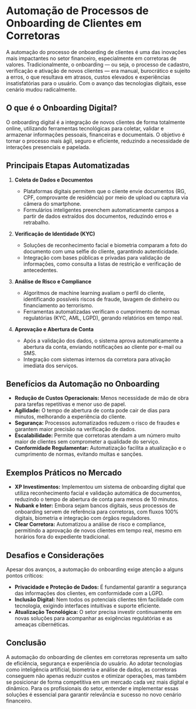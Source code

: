 # Automação de Processos de Onboarding de Clientes em Corretoras

A automação do processo de onboarding de clientes é uma das inovações mais impactantes no setor financeiro, especialmente em corretoras de valores. Tradicionalmente, o onboarding — ou seja, o processo de cadastro, verificação e ativação de novos clientes — era manual, burocrático e sujeito a erros, o que resultava em atrasos, custos elevados e experiências insatisfatórias para o usuário. Com o avanço das tecnologias digitais, esse cenário mudou radicalmente.

## O que é o Onboarding Digital?

O onboarding digital é a integração de novos clientes de forma totalmente online, utilizando ferramentas tecnológicas para coletar, validar e armazenar informações pessoais, financeiras e documentais. O objetivo é tornar o processo mais ágil, seguro e eficiente, reduzindo a necessidade de interações presenciais e papelada.

## Principais Etapas Automatizadas

1. **Coleta de Dados e Documentos**
   - Plataformas digitais permitem que o cliente envie documentos (RG, CPF, comprovante de residência) por meio de upload ou captura via câmera do smartphone.
   - Formulários inteligentes preenchem automaticamente campos a partir de dados extraídos dos documentos, reduzindo erros e retrabalho.

2. **Verificação de Identidade (KYC)**
   - Soluções de reconhecimento facial e biometria comparam a foto do documento com uma selfie do cliente, garantindo autenticidade.
   - Integração com bases públicas e privadas para validação de informações, como consulta a listas de restrição e verificação de antecedentes.

3. **Análise de Risco e Compliance**
   - Algoritmos de machine learning avaliam o perfil do cliente, identificando possíveis riscos de fraude, lavagem de dinheiro ou financiamento ao terrorismo.
   - Ferramentas automatizadas verificam o cumprimento de normas regulatórias (KYC, AML, LGPD), gerando relatórios em tempo real.

4. **Aprovação e Abertura de Conta**
   - Após a validação dos dados, o sistema aprova automaticamente a abertura da conta, enviando notificações ao cliente por e-mail ou SMS.
   - Integração com sistemas internos da corretora para ativação imediata dos serviços.

## Benefícios da Automação no Onboarding

- **Redução de Custos Operacionais:** Menos necessidade de mão de obra para tarefas repetitivas e menor uso de papel.
- **Agilidade:** O tempo de abertura de conta pode cair de dias para minutos, melhorando a experiência do cliente.
- **Segurança:** Processos automatizados reduzem o risco de fraudes e garantem maior precisão na verificação de dados.
- **Escalabilidade:** Permite que corretoras atendam a um número muito maior de clientes sem comprometer a qualidade do serviço.
- **Conformidade Regulamentar:** Automatização facilita a atualização e o cumprimento de normas, evitando multas e sanções.

## Exemplos Práticos no Mercado

- **XP Investimentos:** Implementou um sistema de onboarding digital que utiliza reconhecimento facial e validação automática de documentos, reduzindo o tempo de abertura de conta para menos de 10 minutos.
- **Nubank e Inter:** Embora sejam bancos digitais, seus processos de onboarding servem de referência para corretoras, com fluxos 100% digitais, biometria e integração com órgãos reguladores.
- **Clear Corretora:** Automatizou a análise de risco e compliance, permitindo a aprovação de novos clientes em tempo real, mesmo em horários fora do expediente tradicional.

## Desafios e Considerações

Apesar dos avanços, a automação do onboarding exige atenção a alguns pontos críticos:

- **Privacidade e Proteção de Dados:** É fundamental garantir a segurança das informações dos clientes, em conformidade com a LGPD.
- **Inclusão Digital:** Nem todos os potenciais clientes têm facilidade com tecnologia, exigindo interfaces intuitivas e suporte eficiente.
- **Atualização Tecnológica:** O setor precisa investir continuamente em novas soluções para acompanhar as exigências regulatórias e as ameaças cibernéticas.

## Conclusão

A automação do onboarding de clientes em corretoras representa um salto de eficiência, segurança e experiência do usuário. Ao adotar tecnologias como inteligência artificial, biometria e análise de dados, as corretoras conseguem não apenas reduzir custos e otimizar operações, mas também se posicionar de forma competitiva em um mercado cada vez mais digital e dinâmico. Para os profissionais do setor, entender e implementar essas soluções é essencial para garantir relevância e sucesso no novo cenário financeiro.